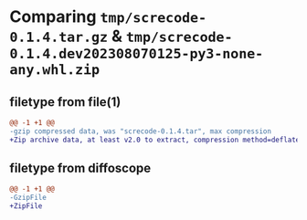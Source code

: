 # Comparing `tmp/screcode-0.1.4.tar.gz` & `tmp/screcode-0.1.4.dev202308070125-py3-none-any.whl.zip`

## filetype from file(1)

```diff
@@ -1 +1 @@
-gzip compressed data, was "screcode-0.1.4.tar", max compression
+Zip archive data, at least v2.0 to extract, compression method=deflate
```

## filetype from diffoscope

```diff
@@ -1 +1 @@
-GzipFile
+ZipFile
```

